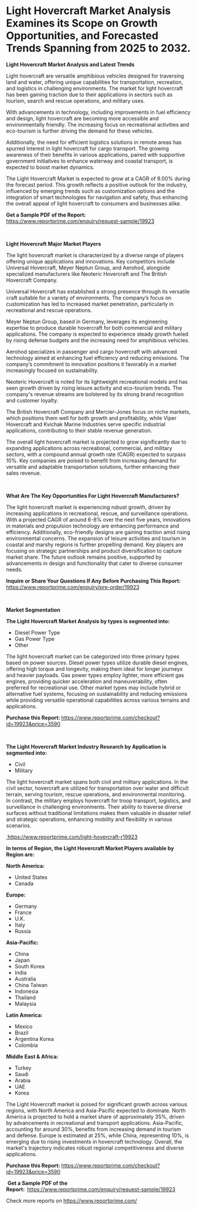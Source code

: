 <p><h1>Light Hovercraft Market Analysis Examines its Scope on Growth Opportunities, and Forecasted Trends Spanning from 2025 to 2032.</h1></p><p><strong>Light Hovercraft Market Analysis and Latest Trends</strong></p>
<p><p>Light hovercraft are versatile amphibious vehicles designed for traversing land and water, offering unique capabilities for transportation, recreation, and logistics in challenging environments. The market for light hovercraft has been gaining traction due to their applications in sectors such as tourism, search and rescue operations, and military uses. </p><p>With advancements in technology, including improvements in fuel efficiency and design, light hovercraft are becoming more accessible and environmentally friendly. The increasing focus on recreational activities and eco-tourism is further driving the demand for these vehicles. </p><p>Additionally, the need for efficient logistics solutions in remote areas has spurred interest in light hovercraft for cargo transport. The growing awareness of their benefits in various applications, paired with supportive government initiatives to enhance waterway and coastal transport, is expected to boost market dynamics.</p><p>The Light Hovercraft Market is expected to grow at a CAGR of 9.00% during the forecast period. This growth reflects a positive outlook for the industry, influenced by emerging trends such as customization options and the integration of smart technologies for navigation and safety, thus enhancing the overall appeal of light hovercraft to consumers and businesses alike.</p></p>
<p><strong>Get a Sample PDF of the Report:&nbsp;</strong> <a href="https://www.reportprime.com/enquiry/request-sample/19923?utm_campaign=2264&utm_medium=2&utm_source=Github&utm_content=ia&utm_term=17032025&utm_id=light-hovercraft">https://www.reportprime.com/enquiry/request-sample/19923</a></p>
<p>&nbsp;</p>
<p><strong>Light Hovercraft Major Market Players</strong></p>
<p><p>The light hovercraft market is characterized by a diverse range of players offering unique applications and innovations. Key competitors include Universal Hovercraft, Meyer Neptun Group, and Aerohod, alongside specialized manufacturers like Neoteric Hovercraft and The British Hovercraft Company.</p><p>Universal Hovercraft has established a strong presence through its versatile craft suitable for a variety of environments. The company’s focus on customization has led to increased market penetration, particularly in recreational and rescue operations.</p><p>Meyer Neptun Group, based in Germany, leverages its engineering expertise to produce durable hovercraft for both commercial and military applications. The company is expected to experience steady growth fueled by rising defense budgets and the increasing need for amphibious vehicles.</p><p>Aerohod specializes in passenger and cargo hovercraft with advanced technology aimed at enhancing fuel efficiency and reducing emissions. The company’s commitment to innovation positions it favorably in a market increasingly focused on sustainability.</p><p>Neoteric Hovercraft is noted for its lightweight recreational models and has seen growth driven by rising leisure activity and eco-tourism trends. The company's revenue streams are bolstered by its strong brand recognition and customer loyalty.</p><p>The British Hovercraft Company and Mercier-Jones focus on niche markets, which positions them well for both growth and profitability, while Viper Hovercraft and Kvichak Marine Industries serve specific industrial applications, contributing to their stable revenue generation.</p><p>The overall light hovercraft market is projected to grow significantly due to expanding applications across recreational, commercial, and military sectors, with a compound annual growth rate (CAGR) expected to surpass 10%. Key companies are poised to benefit from increasing demand for versatile and adaptable transportation solutions, further enhancing their sales revenue.</p></p>
<p>&nbsp;</p>
<p><strong>What Are The Key Opportunities For Light Hovercraft Manufacturers?</strong></p>
<p><p>The light hovercraft market is experiencing robust growth, driven by increasing applications in recreational, rescue, and surveillance operations. With a projected CAGR of around 6-8% over the next five years, innovations in materials and propulsion technology are enhancing performance and efficiency. Additionally, eco-friendly designs are gaining traction amid rising environmental concerns. The expansion of leisure activities and tourism in coastal and marshy regions is further propelling demand. Key players are focusing on strategic partnerships and product diversification to capture market share. The future outlook remains positive, supported by advancements in design and functionality that cater to diverse consumer needs.</p></p>
<p><strong>Inquire or Share Your Questions If Any Before Purchasing This Report:</strong> <a href="https://www.reportprime.com/enquiry/pre-order/19923?utm_campaign=2264&utm_medium=2&utm_source=Github&utm_content=ia&utm_term=17032025&utm_id=light-hovercraft">https://www.reportprime.com/enquiry/pre-order/19923</a></p>
<p>&nbsp;</p>
<p><strong>Market Segmentation</strong></p>
<p><strong>The Light Hovercraft Market Analysis by types is segmented into:</strong></p>
<p><ul><li>Diesel Power Type</li><li>Gas Power Type</li><li>Other</li></ul></p>
<p><p>The light hovercraft market can be categorized into three primary types based on power sources. Diesel power types utilize durable diesel engines, offering high torque and longevity, making them ideal for longer journeys and heavier payloads. Gas power types employ lighter, more efficient gas engines, providing quicker acceleration and maneuverability, often preferred for recreational use. Other market types may include hybrid or alternative fuel systems, focusing on sustainability and reducing emissions while providing versatile operational capabilities across various terrains and applications.</p></p>
<p><strong>Purchase this Report:&nbsp;</strong><a href="https://www.reportprime.com/checkout?id=19923&price=3590&utm_campaign=2264&utm_medium=2&utm_source=Github&utm_content=ia&utm_term=17032025&utm_id=light-hovercraft">https://www.reportprime.com/checkout?id=19923&price=3590</a></p>
<p>&nbsp;</p>
<p><strong>The Light Hovercraft Market Industry Research by Application is segmented into:</strong></p>
<p><ul><li>Civil</li><li>Military</li></ul></p>
<p><p>The light hovercraft market spans both civil and military applications. In the civil sector, hovercraft are utilized for transportation over water and difficult terrain, serving tourism, rescue operations, and environmental monitoring. In contrast, the military employs hovercraft for troop transport, logistics, and surveillance in challenging environments. Their ability to traverse diverse surfaces without traditional limitations makes them valuable in disaster relief and strategic operations, enhancing mobility and flexibility in various scenarios.</p></p>
<p><a href="https://www.reportprime.com/light-hovercraft-r19923?utm_campaign=2264&utm_medium=2&utm_source=Github&utm_content=ia&utm_term=17032025&utm_id=light-hovercraft">&nbsp;https://www.reportprime.com/light-hovercraft-r19923</a></p>
<p><strong>In terms of Region, the Light Hovercraft Market Players available by Region are:</strong></p>
<p>
    <p> <strong> North America: </strong>
        <ul>
            <li>United States</li>
            <li>Canada</li>
        </ul>
        </p> 
    <p> <strong> Europe: </strong>
        <ul>
            <li>Germany</li>
            <li>France</li>
            <li>U.K.</li>
            <li>Italy</li>
            <li>Russia</li>
        </ul>
        </p> 
    <p> <strong> Asia-Pacific: </strong>
        <ul>
            <li>China</li>
            <li>Japan</li>
            <li>South Korea</li>
            <li>India</li>
            <li>Australia</li>
            <li>China Taiwan</li>
            <li>Indonesia</li>
            <li>Thailand</li>
            <li>Malaysia</li>
        </ul>
        </p> 
    <p> <strong> Latin America: </strong>
        <ul>
            <li>Mexico</li>
            <li>Brazil</li>
            <li>Argentina Korea</li>
            <li>Colombia</li>
        </ul>
        </p> 
    <p> <strong> Middle East & Africa: </strong>
        <ul>
            <li>Turkey</li>
            <li>Saudi</li>
            <li>Arabia</li>
            <li>UAE</li>
            <li>Korea</li>
        </ul>
    </p>
    </p>
<p><p>The Light Hovercraft market is poised for significant growth across various regions, with North America and Asia-Pacific expected to dominate. North America is projected to hold a market share of approximately 35%, driven by advancements in recreational and transport applications. Asia-Pacific, accounting for around 30%, benefits from increasing demand in tourism and defense. Europe is estimated at 25%, while China, representing 10%, is emerging due to rising investments in hovercraft technology. Overall, the market's trajectory indicates robust regional competitiveness and diverse applications.</p></p>
<p><strong>Purchase this Report: </strong><a href="https://www.reportprime.com/checkout?id=19923&price=3590&utm_campaign=2264&utm_medium=2&utm_source=Github&utm_content=ia&utm_term=17032025&utm_id=light-hovercraft">https://www.reportprime.com/checkout?id=19923&price=3590</a></p>
<p>&nbsp;<strong>Get a Sample PDF of the Report:&nbsp;&nbsp;</strong><a href="https://www.reportprime.com/enquiry/request-sample/19923?utm_campaign=2264&utm_medium=2&utm_source=Github&utm_content=ia&utm_term=17032025&utm_id=light-hovercraft">https://www.reportprime.com/enquiry/request-sample/19923</a></p>
<p><strong></strong></p>
<p>Check more reports on <a href="https://www.reportprime.com/?utm_campaign=2264&utm_medium=2&utm_source=Github&utm_content=ia&utm_term=17032025&utm_id=light-hovercraft">https://www.reportprime.com/</a></p>